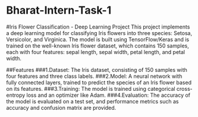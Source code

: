 # Bharat-Intern-Task-1
#Iris Flower Classification - Deep Learning Project
This project implements a deep learning model for classifying Iris flowers into three species: Setosa, Versicolor, and Virginica. The model is built using TensorFlow/Keras and is trained on the well-known Iris flower dataset, which contains 150 samples, each with four features: sepal length, sepal width, petal length, and petal width.

##Features
###1.Dataset: The Iris dataset, consisting of 150 samples with four features and three class labels.
###2.Model: A neural network with fully connected layers, trained to predict the species of an Iris flower based on its features.
###3.Training: The model is trained using categorical cross-entropy loss and an optimizer like Adam.
###4.Evaluation: The accuracy of the model is evaluated on a test set, and performance metrics such as accuracy and confusion matrix are provided.
